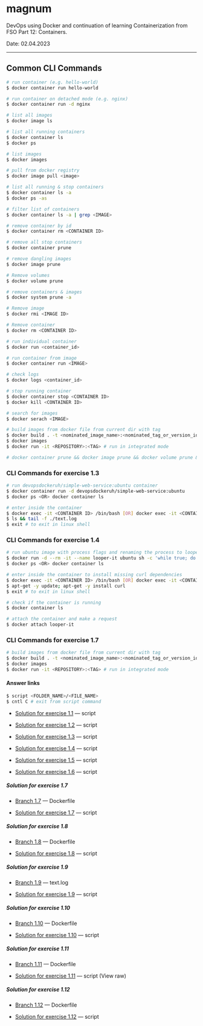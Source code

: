 # magnum

DevOps using Docker and continuation of learning Containerization from FSO Part 12: Containers.

Date: 02.04.2023 

---

## Common CLI Commands

```bash
# run container (e.g. hello-world)
$ docker container run hello-world

# run container on detached mode (e.g. nginx)
$ docker container run -d nginx

# list all images
$ docker image ls

# list all running containers
$ docker container ls
$ docker ps

# list images
$ docker images

# pull from docker registry
$ docker image pull <image>

# list all running & stop containers
$ docker container ls -a
$ docker ps -as

# filter list of containers
$ docker container ls -a | grep <IMAGE>

# remove container by id
$ docker container rm <CONTAINER ID>

# remove all stop containers
$ docker container prune

# remove dangling images
$ docker image prune

# Remove volumes
$ docker volume prune

# remove containers & images
$ docker system prune -a

# Remove image
$ docker rmi <IMAGE ID>

# Remove container
$ docker rm <CONTAINER ID>

# run individual container
$ docker run <container_id>

# run container from image
$ docker container run <IMAGE>

# check logs
$ docker logs <container_id>

# stop running container
$ docker container stop <CONTAINER ID>
$ docker kill <CONTAINER ID>

# search for images
$ docker serach <IMAGE>

# build images from docker file from current dir with tag
$ docker build . -t <nominated_image_name>:<nominated_tag_or_version_identifier>
$ docker images
$ docker run -it <REPOSITORY>:<TAG> # run in integrated mode

# docker container prune && docker image prune && docker volume prune && docker system prune -a

```

### CLI Commands for exercise 1.3

```bash
# run devopsdockeruh/simple-web-service:ubuntu container
$ docker container run -d devopsdockeruh/simple-web-service:ubuntu
$ docker ps <OR> docker container ls

# enter inside the container
$ docker exec -it <CONTAINER ID> /bin/bash [OR] docker exec -it <CONTAINER ID> /bin/sh
$ ls && tail -f ./text.log
$ exit # to exit in linux shell
```

### CLI Commands for exercise 1.4

```bash
# run ubuntu image with process flags and renaming the process to looper-it
$ docker run -d --rm -it --name looper-it ubuntu sh -c 'while true; do echo "Input website:"; read website; echo "Searching.."; sleep 1; curl http://$website; done'
$ docker ps <OR> docker container ls

# enter inside the container to install missing curl dependencies
$ docker exec -it <CONTAINER ID> /bin/bash [OR] docker exec -it <CONTAINER ID> /bin/sh
$ apt-get -y update; apt-get -y install curl
$ exit # to exit in linux shell

# check if the container is running
$ docker container ls

# attach the container and make a request
$ docker attach looper-it
```

### CLI Commands for exercise 1.7

```bash
# build images from docker file from current dir with tag
$ docker build . -t <nominated_image_name>:<nominated_tag_or_version_identifier>
$ docker images
$ docker run -it <REPOSITORY>:<TAG> # run in integrated mode
```

#### Answer links

```bash
$ script <FOLDER_NAME>/<FILE_NAME>
$ cntl C # exit from script command
```

- [Solution for exercise 1.1](https://github.com/aiotrope/magnum/blob/main/script-answers/exercise1_1.txt) — script

- [Solution for exercise 1.2](https://github.com/aiotrope/magnum/blob/main/script-answers/exercise1_2.txt) — script

- [Solution for exercise 1.3](https://github.com/aiotrope/magnum/blob/main/script-answers/exercise1_3.txt) — script

- [Solution for exercise 1.4](https://github.com/aiotrope/magnum/blob/main/script-answers/exercise1_4.txt) — script

- [Solution for exercise 1.5](https://github.com/aiotrope/magnum/blob/main/script-answers/exercise1_5.txt) — script

- [Solution for exercise 1.6](https://github.com/aiotrope/magnum/blob/main/script-answers/exercise1_6.txt) — script

##### Solution for exercise 1.7

- [Branch 1.7](https://github.com/aiotrope/magnum/blob/1.7/Dockerfile) — Dockerfile

- [Solution for exercise 1.7](https://github.com/aiotrope/magnum/blob/main/script-answers/exercise1_7.txt) — script

##### Solution for exercise 1.8

- [Branch 1.8](https://github.com/aiotrope/magnum/blob/1.8/Dockerfile) — Dockerfile

- [Solution for exercise 1.8](https://github.com/aiotrope/magnum/blob/main/script-answers/exercise1_8.txt) — script

##### Solution for exercise 1.9

- [Branch 1.9](https://github.com/aiotrope/magnum/blob/1.9/text.log) — text.log

- [Solution for exercise 1.9](https://github.com/aiotrope/magnum/blob/main/script-answers/exercise1_9.txt) — script

##### Solution for exercise 1.10

- [Branch 1.10](https://github.com/aiotrope/magnum/blob/1.10/Dockerfile) — Dockerfile

- [Solution for exercise 1.10](https://github.com/aiotrope/magnum/blob/main/script-answers/exercise1_10.txt) — script

##### Solution for exercise 1.11

- [Branch 1.11](https://github.com/aiotrope/magnum/tree/1.11/material-applications/spring-example-project/Dockerfile) — Dockerfile

- [Solution for exercise 1.11](https://github.com/aiotrope/magnum/blob/main/script-answers/exercise1_11.txt) — script (View raw)

##### Solution for exercise 1.12

- [Branch 1.12](https://github.com/aiotrope/magnum/tree/1.12/material-applications/example-frontend/Dockerfile) — Dockerfile

- [Solution for exercise 1.12](https://github.com/aiotrope/magnum/blob/main/script-answers/exercise1_12.txt) — script



